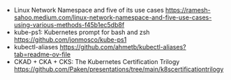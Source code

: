 - Linux Network Namespace and five of its use cases https://ramesh-sahoo.medium.com/linux-network-namespace-and-five-use-cases-using-various-methods-f45b1ec5db8f
- kube-ps1: Kubernetes prompt for bash and zsh https://github.com/jonmosco/kube-ps1
- kubectl-aliases https://github.com/ahmetb/kubectl-aliases?tab=readme-ov-file
- CKAD + CKA + CKS: The Kubernetes Certification Trilogy https://github.com/Paken/presentations/tree/main/k8scertificationtrilogy